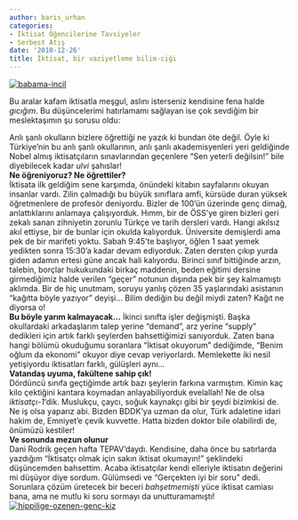 ```yaml
---
author: baris_urhan
categories:
- İktisat Öğencilerine Tavsiyeler
- Serbest Atış
date: '2010-12-26'
title: İktisat, bir vaziyetleme bilim-ciği
---
```


[![](http://46.137.161.244/wp-content/uploads/2010/12/babama-incil-300x199.jpg "babama-incil")](http://46.137.161.244/wp-content/uploads/2010/12/babama-incil.jpg)

Bu aralar kafam iktisatla meşgul, aslını isterseniz kendisine fena halde *gıcığım*. Bu düşüncelerimi hatırlamamı sağlayan ise çok sevdiğim bir meslektaşımın şu sorusu oldu:

> 

Anlı şanlı okulların bizlere öğrettiği ne yazık ki bundan öte değil. Öyle ki Türkiye’nin bu anlı şanlı okullarının, anlı şanlı akademisyenleri yeri geldiğinde Nobel almış iktisatçıların sınavlarından geçenlere “Sen yeterli değilsin!” bile diyebilecek kadar *ulvi* şahıslar!  
**Ne öğreniyoruz? Ne öğrettiler?**  
İktisata ilk geldiğim sene karşımda, önündeki kitabın sayfalarını okuyan insanlar vardı. Zilin çalmadığı bu büyük sınıflara amfi, kürsüde duran yüksek öğretmenlere de profesör deniyordu. Bizler de 100’ün üzerinde genç dimağ, anlattıklarını anlamaya çalışıyorduk. Hımm, bir de ÖSS’ye giren bizleri geri zekalı sanan zihniyetin zorunlu Türkçe ve tarih dersleri vardı. Hangi akılsız akıl ettiyse, bir de bunlar için okulda kalıyorduk. Üniversite demişlerdi ama pek de bir marifeti yoktu. Sabah 9:45’te başlıyor, öğlen 1 saat yemek yedikten sonra 15:30’a kadar devam ediyorduk. Zaten dersten çıkıp yurda giden adamın ertesi güne ancak hali kalıyordu. Birinci sınıf bittiğinde arzın, talebin, borçlar hukukundaki birkaç maddenin, beden eğitimi dersine girmediğimiz halde verilen “geçer” notunun dışında pek bir şey kalmamıştı aklımda. Bir de hiç unutmam, soruyu yanlış çözen 35 yaşlarındaki asistanın “kağıtta böyle yazıyor” deyişi… Bilim dediğin bu değil miydi zaten? Kağıt ne diyorsa o!  
 **Bu böyle yarım kalmayacak…** İkinci sınıfta işler değişmişti. Başka okullardaki arkadaşlarım talep yerine “demand”, arz yerine “supply” dedikleri için artık farklı şeylerden bahsettiğimizi sanıyorduk. Zaten bana hangi bölümü okuduğumu soranlara “İktisat okuyorum” dediğimde, “Benim oğlum da ekonomi” okuyor diye cevap veriyorlardı. Memlekette iki nesil yetişiyordu iktisatları farklı, gülüşleri aynı…  
**Vatandaş uyuma, fakültene sahip çık!**  
Dördüncü sınıfa geçtiğimde artık bazı şeylerin farkına varmıştım. Kimin kaç kilo çektiğini kantara koymadan anlayabiliyorduk evelallah! Ne de olsa *iktisatçı-1*‘dik. Muslukçu, çaycı, soğuk kaynakçı gibi bir şeydi bizimkisi de. Ne iş olsa yaparız abi. Bizden BDDK’ya uzman da olur, Türk adaletine idari hakim de, Emniyet’e çevik kuvvette. Hatta bizden doktor bile olabilirdi de, önümüzü kestiler!  
**Ve sonunda mezun olunur**  
Dani Rodrik geçen hafta TEPAV’daydı. Kendisine, daha önce bu satırlarda yazdığım “İktisatçı olmak için sakın iktisat okumayın!” şeklindeki düşüncemden bahsettim. Acaba iktisatçılar kendi elleriyle iktisatın değerini mi düşüyor diye sordum. Gülümsedi ve “Gerçekten iyi bir soru” dedi. Sorunlara çözüm üretecek bir beceri *bahşetmemişti* yüce iktisat camiası bana, ama ne mutlu ki soru sormayı da unutturamamıştı!  
[![](http://46.137.161.244/wp-content/uploads/2010/12/hippilige-ozenen-genc-kiz-154x300.jpg "hippilige-ozenen-genc-kiz")](http://46.137.161.244/wp-content/uploads/2010/12/hippilige-ozenen-genc-kiz.jpg)